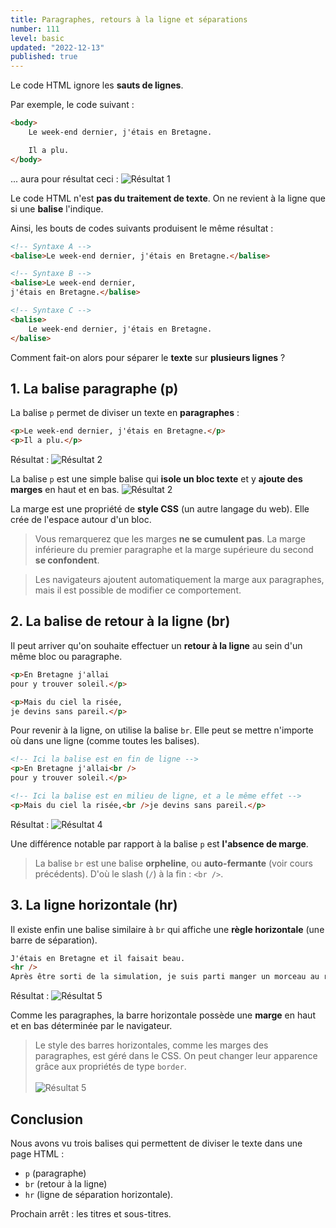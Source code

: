 ```yaml
---
title: Paragraphes, retours à la ligne et séparations
number: 111
level: basic
updated: "2022-12-13"
published: true
---
```


Le code HTML ignore les **sauts de lignes**.

Par exemple, le code suivant :

```html
<body>
    Le week-end dernier, j'étais en Bretagne.

    Il a plu.
</body>
```

... aura pour résultat ceci :
![Résultat 1](/images/learn/fr/html/html-111-output-1.png)

Le code HTML n'est **pas du traitement de texte**. On ne revient à la ligne que si une **balise** l'indique.

Ainsi, les bouts de codes suivants produisent le même résultat :

```html
<!-- Syntaxe A -->
<balise>Le week-end dernier, j'étais en Bretagne.</balise>

<!-- Syntaxe B -->
<balise>Le week-end dernier,
j'étais en Bretagne.</balise>

<!-- Syntaxe C -->
<balise>
    Le week-end dernier, j'étais en Bretagne.
</balise>
```

Comment fait-on alors pour séparer le **texte** sur **plusieurs lignes** ?


## 1. La balise paragraphe (p)

La balise `p` permet de diviser un texte en **paragraphes** :

```html
<p>Le week-end dernier, j'étais en Bretagne.</p>
<p>Il a plu.</p>
```

Résultat :
![Résultat 2](/images/learn/fr/html/html-111-output-2.png)

La balise `p` est une simple balise qui **isole un bloc texte** et y **ajoute des marges** en haut et en bas.
![Résultat 2](/images/learn/fr/html/html-111-output-3.png)

La marge est une propriété de **style CSS** (un autre langage du web). Elle crée de l'espace autour d'un bloc.

> Vous remarquerez que les marges **ne se cumulent pas**. La marge inférieure du premier paragraphe et la marge supérieure du second **se confondent**.

> Les navigateurs ajoutent automatiquement la marge aux paragraphes, mais il est possible de modifier ce comportement.


## 2. La balise de retour à la ligne (br)

Il peut arriver qu'on souhaite effectuer un **retour à la ligne** au sein d'un même bloc ou paragraphe.

```html
<p>En Bretagne j'allai
pour y trouver soleil.</p>

<p>Mais du ciel la risée,
je devins sans pareil.</p>
```

Pour revenir à la ligne, on utilise la balise `br`. Elle peut se mettre n'importe où dans une ligne (comme toutes les balises).

```html
<!-- Ici la balise est en fin de ligne -->
<p>En Bretagne j'allai<br />
pour y trouver soleil.</p>

<!-- Ici la balise est en milieu de ligne, et a le même effet -->
<p>Mais du ciel la risée,<br />je devins sans pareil.</p>
```

Résultat :
![Résultat 4](/images/learn/fr/html/html-111-output-4.png)

Une différence notable par rapport à la balise `p` est **l'absence de marge**.

> La balise `br` est une balise **orpheline**, ou **auto-fermante** (voir cours précédents). D'où le slash (`/`) à la fin : `<br />`.


## 3. La ligne horizontale (hr)

Il existe enfin une balise similaire à `br` qui affiche une **règle horizontale** (une barre de séparation).

```html
J'étais en Bretagne et il faisait beau.
<hr />
Après être sorti de la simulation, je suis parti manger un morceau au restaurant.
```

Résultat :
![Résultat 5](/images/learn/fr/html/html-111-output-5.png)

Comme les paragraphes, la barre horizontale possède une **marge** en haut et en bas déterminée par le navigateur.

> Le style des barres horizontales, comme les marges des paragraphes, est géré dans le CSS. On peut changer leur apparence grâce aux propriétés de type `border`.<br /><br />
![Résultat 5](/images/learn/fr/html/html-111-hr-style.png)


## Conclusion

Nous avons vu trois balises qui permettent de diviser le texte dans une page HTML :
- `p` (paragraphe)
- `br` (retour à la ligne)
- `hr` (ligne de séparation horizontale).

Prochain arrêt : les titres et sous-titres.